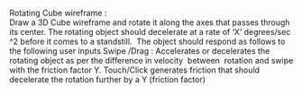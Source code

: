 Rotating Cube wireframe :     
Draw a 3D ​Cube wireframe and rotate it along ​the​ ax​es​ that passes through its center. The rotating object should decelerate at a rate of ‘X’ degrees/sec​^​2 before it comes to a standstill.
​
The object should respond as follows to the following user inputs
Swipe
​/Drag​
: Accelerates or decelerates the rotating object as per the difference in velocity
​ between​
 ​
rotation and swipe with the friction factor Y.
Touch
​/Click​
 generates friction that should decelerate the rotation further by a Y (friction factor)
